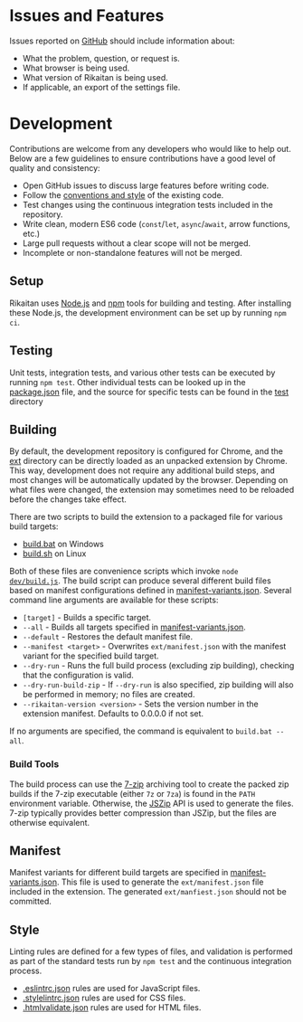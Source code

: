 # Issues and Features

Issues reported on [GitHub](https://github.com/Ajatt-Tools/rikaitan/issues) should include information about:

* What the problem, question, or request is.
* What browser is being used.
* What version of Rikaitan is being used.
* If applicable, an export of the settings file.

# Development

Contributions are welcome from any developers who would like to help out.
Below are a few guidelines to ensure contributions have a good level of quality and consistency:

* Open GitHub issues to discuss large features before writing code.
* Follow the [conventions and style](#style) of the existing code.
* Test changes using the continuous integration tests included in the repository.
* Write clean, modern ES6 code (`const`/`let`, `async`/`await`, arrow functions, etc.)
* Large pull requests without a clear scope will not be merged.
* Incomplete or non-standalone features will not be merged.

## Setup

Rikaitan uses [Node.js](https://nodejs.org/) and [npm](https://www.npmjs.com/) tools for building and testing.
After installing these Node.js, the development environment can be set up by running `npm ci`.

## Testing

Unit tests, integration tests, and various other tests can be executed by running `npm test`.
Other individual tests can be looked up in the [package.json](package.json) file, and the source for specific tests
can be found in the [test](test) directory

## Building

By default, the development repository is configured for Chrome, and the [ext](ext) directory can be directly
loaded as an unpacked extension by Chrome. This way, development does not require any additional build steps,
and most changes will be automatically updated by the browser. Depending on what files were changed,
the extension may sometimes need to be reloaded before the changes take effect.


There are two scripts to build the extension to a packaged file for various build targets:
* [build.bat](build.bat) on Windows
* [build.sh](build.sh) on Linux

Both of these files are convenience scripts which invoke <code>node [dev/build.js](dev/build.js)</code>.
The build script can produce several different build files based on manifest configurations defined in
[manifest-variants.json](dev/data/manifest-variants.json).
Several command line arguments are available for these scripts:

* `[target]` - Builds a specific target.
* `--all` - Builds all targets specified in [manifest-variants.json](dev/data/manifest-variants.json).
* `--default` - Restores the default manifest file.
* `--manifest <target>` - Overwrites `ext/manifest.json` with the manifest variant for the specified build target.
* `--dry-run` - Runs the full build process (excluding zip building), checking that the configuration is valid.
* `--dry-run-build-zip` - If `--dry-run` is also specified, zip building will also be performed in memory; no files are created.
* `--rikaitan-version <version>` - Sets the version number in the extension manifest. Defaults to 0.0.0.0 if not set.

If no arguments are specified, the command is equivalent to `build.bat --all`.

### Build Tools

The build process can use the [7-zip](https://www.7-zip.org/) archiving tool to create the packed zip builds
if the 7-zip executable (either `7z` or `7za`) is found in the `PATH` environment variable.
Otherwise, the [JSZip](https://stuk.github.io/jszip/) API is used to generate the files.
7-zip typically provides better compression than JSZip, but the files are otherwise equivalent.

## Manifest

Manifest variants for different build targets are specified in [manifest-variants.json](dev/data/manifest-variants.json).
This file is used to generate the `ext/manifest.json` file included in the extension.
The generated `ext/manfiest.json` should not be committed.

## Style

Linting rules are defined for a few types of files, and validation is performed as part of the standard tests
run by `npm test` and the continuous integration process.

* [.eslintrc.json](.eslintrc.json) rules are used for JavaScript files.
* [.stylelintrc.json](.stylelintrc.json) rules are used for CSS files.
* [.htmlvalidate.json](.htmlvalidate.json) rules are used for HTML files.
